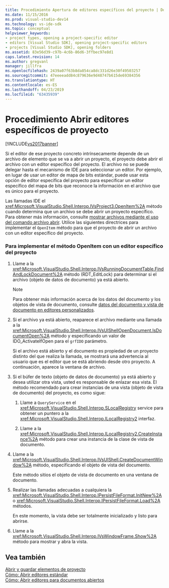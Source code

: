 ```yaml
---
title: Procedimiento Apertura de editores específicos del proyecto | Documentos de Microsoft
ms.date: 11/15/2016
ms.prod: visual-studio-dev14
ms.technology: vs-ide-sdk
ms.topic: conceptual
helpviewer_keywords:
- project types, opening a project-specific editor
- editors [Visual Studio SDK], opening project-specific editors
- projects [Visual Studio SDK], opening folders
ms.assetid: 83e56d39-c97b-4c6b-86d6-3ffbec97e8d1
caps.latest.revision: 14
ms.author: gregvanl
manager: jillfra
ms.openlocfilehash: 2439a07f63b8da854ca8dc331d26e30f49503257
ms.sourcegitcommit: 47eeeeadd84c879636e9d48747b615de69384356
ms.translationtype: HT
ms.contentlocale: es-ES
ms.lasthandoff: 04/23/2019
ms.locfileid: "63435939"
---
```

# <a name="how-to-open-project-specific-editors"></a>Procedimiento Abrir editores específicos de proyecto
[!INCLUDE[vs2017banner](../includes/vs2017banner.md)]

Si el editor de ese proyecto concreto intrínsecamente depende de un archivo de elemento que se va a abrir un proyecto, el proyecto debe abrir el archivo con un editor específico del proyecto. El archivo no se puede delegar hasta el mecanismo de IDE para seleccionar un editor. Por ejemplo, en lugar de usar un editor de mapa de bits estándar, puede usar esta opción de editor específica del proyecto para especificar un editor específico del mapa de bits que reconoce la información en el archivo que es único para el proyecto.  
  
 Las llamadas IDE el <xref:Microsoft.VisualStudio.Shell.Interop.IVsProject3.OpenItem%2A> método cuando determina que un archivo se debe abrir un proyecto específico. Para obtener más información, consulte [mostrar archivos mediante el uso del comando archivo abrir](../extensibility/internals/displaying-files-by-using-the-open-file-command.md). Utilice las siguientes directrices para implementar el `OpenItem` método para que el proyecto de abrir un archivo con un editor específico del proyecto.  
  
### <a name="to-implement-the-openitem-method-with-a-project-specific-editor"></a>Para implementar el método OpenItem con un editor específico del proyecto  
  
1. Llame a la <xref:Microsoft.VisualStudio.Shell.Interop.IVsRunningDocumentTable.FindAndLockDocument%2A> método (RDT_EditLock) para determinar si el archivo (objeto de datos de documento) ya está abierto.  
  
    > [!NOTE]
    > Para obtener más información acerca de los datos del documento y los objetos de vista de documento, consulte [datos del documento y vista de documento en editores personalizados](../extensibility/document-data-and-document-view-in-custom-editors.md).  
  
2. Si el archivo ya está abierto, reaparece el archivo mediante una llamada a la <xref:Microsoft.VisualStudio.Shell.Interop.IVsUIShellOpenDocument.IsDocumentOpen%2A> método y especificando un valor de IDO_ActivateIfOpen para el `grfIDO` parámetro.  
  
     Si el archivo está abierto y el documento es propiedad de un proyecto distinto del que realiza la llamada, se mostrará una advertencia al usuario que es el editor que se está abriendo desde otro proyecto. A continuación, aparece la ventana de archivo.  
  
3. Si el búfer de texto (objeto de datos de documento) ya está abierto y desea utilizar otra vista, usted es responsable de enlazar esa vista. El método recomendado para crear instancias de una vista (objeto de vista de documento) del proyecto, es como sigue:  
  
    1. Llame a `QueryService` en el <xref:Microsoft.VisualStudio.Shell.Interop.SLocalRegistry> service para obtener un puntero a la <xref:Microsoft.VisualStudio.Shell.Interop.ILocalRegistry2> interfaz.  
  
    2. Llame a la <xref:Microsoft.VisualStudio.Shell.Interop.ILocalRegistry2.CreateInstance%2A> método para crear una instancia de la clase de vista de documento.  
  
4. Llame a la <xref:Microsoft.VisualStudio.Shell.Interop.IVsUIShell.CreateDocumentWindow%2A> método, especificando el objeto de vista del documento.  
  
     Este método sitios el objeto de vista de documento en una ventana de documento.  
  
5. Realizar las llamadas adecuadas a cualquiera la <xref:Microsoft.VisualStudio.Shell.Interop.IPersistFileFormat.InitNew%2A> o <xref:Microsoft.VisualStudio.Shell.Interop.IPersistFileFormat.Load%2A> métodos.  
  
     En este momento, la vista debe ser totalmente inicializado y listo para abrirse.  
  
6. Llame a la <xref:Microsoft.VisualStudio.Shell.Interop.IVsWindowFrame.Show%2A> método para mostrar y abra la vista.  
  
## <a name="see-also"></a>Vea también  
 [Abrir y guardar elementos de proyecto](../extensibility/internals/opening-and-saving-project-items.md)   
 [Cómo: Abrir editores estándar](../extensibility/how-to-open-standard-editors.md)   
 [Cómo: Abrir editores para documentos abiertos](../extensibility/how-to-open-editors-for-open-documents.md)
